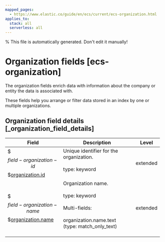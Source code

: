 ```yaml
---
mapped_pages:
  - https://www.elastic.co/guide/en/ecs/current/ecs-organization.html
applies_to:
  stack: all
  serverless: all
---
```

% This file is automatically generated. Don't edit it manually!

# Organization fields [ecs-organization]

The organization fields enrich data with information about the company or entity the data is associated with.

These fields help you arrange or filter data stored in an index by one or multiple organizations.

## Organization field details [_organization_field_details]

| Field | Description | Level |
| --- | --- | --- |
| $$$field-organization-id$$$[organization.id](#field-organization-id) | Unique identifier for the organization.<br><br>type: keyword<br><br> | extended |
| $$$field-organization-name$$$[organization.name](#field-organization-name) | Organization name.<br><br>type: keyword<br><br>Multi-fields:<br><br>organization.name.text (type: match_only_text)<br><br> | extended |


